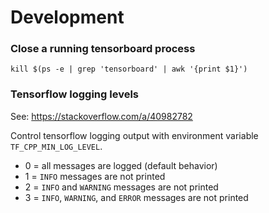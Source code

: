 # Development

### Close a running tensorboard process

`kill $(ps -e | grep 'tensorboard' | awk '{print $1}')`

### Tensorflow logging levels

See: https://stackoverflow.com/a/40982782

Control tensorflow logging output with environment variable `TF_CPP_MIN_LOG_LEVEL`.

- 0 = all messages are logged (default behavior)
- 1 = `INFO` messages are not printed
- 2 = `INFO` and `WARNING` messages are not printed
- 3 = `INFO`, `WARNING`, and `ERROR` messages are not printed
